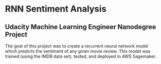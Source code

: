 # RNN Sentiment Analysis
## Udacity Machine Learning Engineer Nanodegree Project

The goal of this project was to create a recurrent neural network model which predicts the sentiment of any given movie review. This model was trained (using the IMDB data set), tested, and deployed in AWS Sagemaker.

